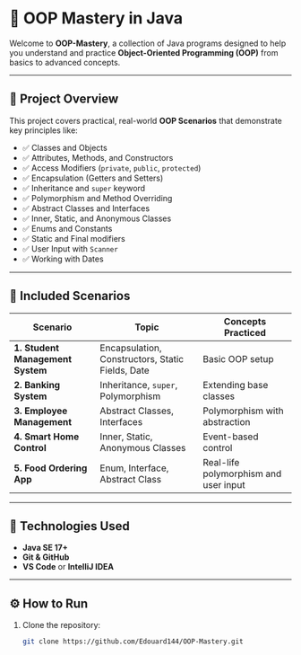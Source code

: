 # 🧠 OOP Mastery in Java

Welcome to **OOP-Mastery**, a collection of Java programs designed to help you understand and practice **Object-Oriented Programming (OOP)** from basics to advanced concepts.

---

## 🚀 Project Overview

This project covers practical, real-world **OOP Scenarios** that demonstrate key principles like:

- ✅ Classes and Objects  
- ✅ Attributes, Methods, and Constructors  
- ✅ Access Modifiers (`private`, `public`, `protected`)  
- ✅ Encapsulation (Getters and Setters)  
- ✅ Inheritance and `super` keyword  
- ✅ Polymorphism and Method Overriding  
- ✅ Abstract Classes and Interfaces  
- ✅ Inner, Static, and Anonymous Classes  
- ✅ Enums and Constants  
- ✅ Static and Final modifiers  
- ✅ User Input with `Scanner`  
- ✅ Working with Dates  

---

## 🧩 Included Scenarios

| Scenario | Topic | Concepts Practiced |
|-----------|--------|-------------------|
| **1. Student Management System** | Encapsulation, Constructors, Static Fields, Date | Basic OOP setup |
| **2. Banking System** | Inheritance, `super`, Polymorphism | Extending base classes |
| **3. Employee Management** | Abstract Classes, Interfaces | Polymorphism with abstraction |
| **4. Smart Home Control** | Inner, Static, Anonymous Classes | Event-based control |
| **5. Food Ordering App** | Enum, Interface, Abstract Class | Real-life polymorphism and user input |

---

## 🧰 Technologies Used
- **Java SE 17+**
- **Git & GitHub**
- **VS Code** or **IntelliJ IDEA**

---

## ⚙️ How to Run

1. Clone the repository:
   ```bash
   git clone https://github.com/Edouard144/OOP-Mastery.git
